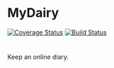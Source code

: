 # MyDairy
[![Coverage Status](https://coveralls.io/repos/github/PriscillaSam/MyDairy/badge.svg?branch=master)](https://coveralls.io/github/PriscillaSam/MyDairy?branch=develop)
[![Build Status](https://travis-ci.org/PriscillaSam/MyDairy.svg?branch=develop)](https://travis-ci.org/PriscillaSam/MyDairy)
#
Keep an online diary.
